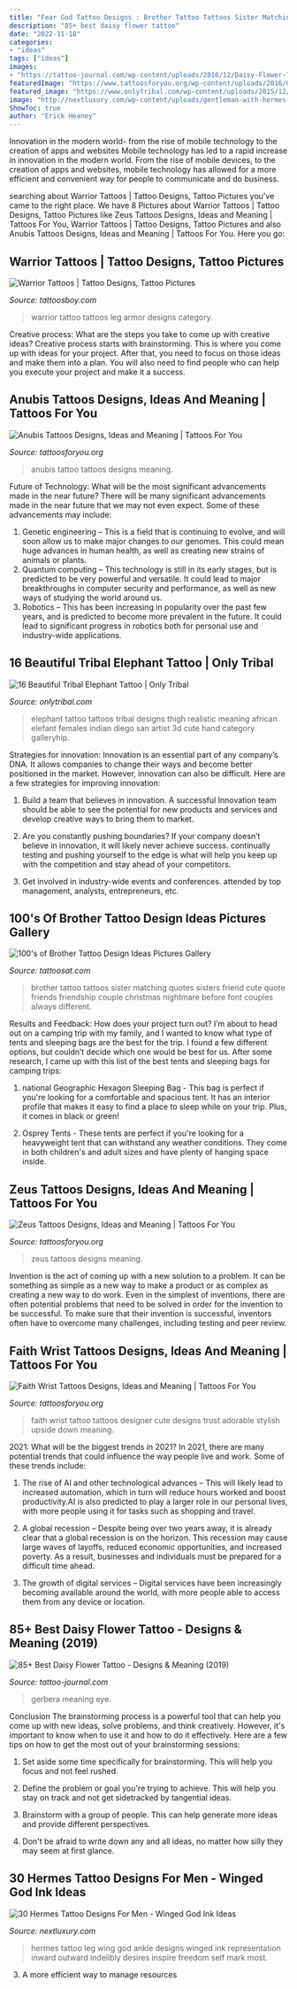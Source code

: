 ```yaml
---
title: "Fear God Tattoo Designs : Brother Tattoo Tattoos Sister Matching Quotes Sisters Friend Cute Quote Friends Friendship Couple Christmas Nightmare Before Font Couples Always Different"
description: "85+ best daisy flower tattoo"
date: "2022-11-18"
categories:
- "ideas"
tags: ["ideas"]
images:
- "https://tattoo-journal.com/wp-content/uploads/2016/12/Daisy-Flower-Tattoo-67-765x765.jpg"
featuredImage: "https://www.tattoosforyou.org/wp-content/uploads/2016/03/Anubis-Tattoo-Images.jpg"
featured_image: "https://www.onlytribal.com/wp-content/uploads/2015/12/Tribal-Elephant-Tattoo-on-Thigh.jpg"
image: "http://nextluxury.com/wp-content/uploads/gentleman-with-hermes-wing-ankle-and-leg-tattoo-design-1.jpg"
ShowToc: true
author: "Erick Heaney"
---
```



Innovation in the modern world- from the rise of mobile technology to the creation of apps and websites
Mobile technology has led to a rapid increase in innovation in the modern world. From the rise of mobile devices, to the creation of apps and websites, mobile technology has allowed for a more efficient and convenient way for people to communicate and do business.

	

		
searching about Warrior Tattoos | Tattoo Designs, Tattoo Pictures you've came to the right place. We have 8 Pictures about Warrior Tattoos | Tattoo Designs, Tattoo Pictures like Zeus Tattoos Designs, Ideas and Meaning | Tattoos For You, Warrior Tattoos | Tattoo Designs, Tattoo Pictures and also Anubis Tattoos Designs, Ideas and Meaning | Tattoos For You. Here you go:
		
    
## Warrior Tattoos | Tattoo Designs, Tattoo Pictures

<img loading=lazy src="http://www.tattoosboy.com/wp-content/uploads/2016/02/Warrior-Armor-Tattoo-On-Leg-TB1146.jpg" onerror="this.onerror=null;this.src='https://tse2.mm.bing.net/th?id=OIP.cfQEDTrlvLMk_OBqWQoN3QHaK_&amp;pid=15.1';" alt="Warrior Tattoos | Tattoo Designs, Tattoo Pictures">

_Source: tattoosboy.com_

>warrior tattoo tattoos leg armor designs category. 

	

Creative process: What are the steps you take to come up with creative ideas?
Creative process starts with brainstorming. This is where you come up with ideas for your project. After that, you need to focus on those ideas and make them into a plan. You will also need to find people who can help you execute your project and make it a success.

    
## Anubis Tattoos Designs, Ideas And Meaning | Tattoos For You

<img loading=lazy src="https://www.tattoosforyou.org/wp-content/uploads/2016/03/Anubis-Tattoo-Images.jpg" onerror="this.onerror=null;this.src='https://tse2.mm.bing.net/th?id=OIP.xz51Jh1k_VuD2NwNnS5E7wHaJ4&amp;pid=15.1';" alt="Anubis Tattoos Designs, Ideas and Meaning | Tattoos For You">

_Source: tattoosforyou.org_

>anubis tattoo tattoos designs meaning. 

	

Future of Technology: What will be the most significant advancements made in the near future?
There will be many significant advancements made in the near future that we may not even expect. Some of these advancements may include: 
1. Genetic engineering – This is a field that is continuing to evolve, and will soon allow us to make major changes to our genomes. This could mean huge advances in human health, as well as creating new strains of animals or plants. 
2. Quantum computing – This technology is still in its early stages, but is predicted to be very powerful and versatile. It could lead to major breakthroughs in computer security and performance, as well as new ways of studying the world around us. 
3. Robotics – This has been increasing in popularity over the past few years, and is predicted to become more prevalent in the future. It could lead to significant progress in robotics both for personal use and industry-wide applications. 

    
## 16 Beautiful Tribal Elephant Tattoo | Only Tribal

<img loading=lazy src="https://www.onlytribal.com/wp-content/uploads/2015/12/Tribal-Elephant-Tattoo-on-Thigh.jpg" onerror="this.onerror=null;this.src='https://tse1.mm.bing.net/th?id=OIP.M6l8GhA3gNikN_rkMKt-BQHaLH&amp;pid=15.1';" alt="16 Beautiful Tribal Elephant Tattoo | Only Tribal">

_Source: onlytribal.com_

>elephant tattoo tattoos tribal designs thigh realistic meaning african elefant females indian diego san artist 3d cute hand category galleryhip. 

	

Strategies for innovation:
Innovation is an essential part of any company’s DNA. It allows companies to change their ways and become better positioned in the market. However, innovation can also be difficult. Here are a few strategies for improving innovation:
1. Build a team that believes in innovation. A successful Innovation team should be able to see the potential for new products and services and develop creative ways to bring them to market.

2. Are you constantly pushing boundaries? If your company doesn’t believe in innovation, it will likely never achieve success. continually testing and pushing yourself to the edge is what will help you keep up with the competition and stay ahead of your competitors.

3. Get involved in industry-wide events and conferences. attended by top management, analysts, entrepreneurs, etc.

    
## 100&#039;s Of Brother Tattoo Design Ideas Pictures Gallery

<img loading=lazy src="http://tattoosat.com/wp-content/uploads/2014/12/Brother-2.jpg" onerror="this.onerror=null;this.src='https://tse1.mm.bing.net/th?id=OIP.kI3xIJB0s_HTiLdm6zM59wHaFj&amp;pid=15.1';" alt="100&#039;s of Brother Tattoo Design Ideas Pictures Gallery">

_Source: tattoosat.com_

>brother tattoo tattoos sister matching quotes sisters friend cute quote friends friendship couple christmas nightmare before font couples always different. 

	

Results and Feedback: How does your project turn out?
I’m about to head out on a camping trip with my family, and I wanted to know what type of tents and sleeping bags are the best for the trip. I found a few different options, but couldn’t decide which one would be best for us. After some research, I came up with this list of the best tents and sleeping bags for camping trips:
1) national Geographic Hexagon Sleeping Bag - This bag is perfect if you're looking for a comfortable and spacious tent. It has an interior profile that makes it easy to find a place to sleep while on your trip. Plus, it comes in black or green!

2) Osprey Tents - These tents are perfect if you're looking for a heavyweight tent that can withstand any weather conditions. They come in both children's and adult sizes and have plenty of hanging space inside.

    
## Zeus Tattoos Designs, Ideas And Meaning | Tattoos For You

<img loading=lazy src="https://www.tattoosforyou.org/wp-content/uploads/2016/03/Zeus-Tattoos.jpg" onerror="this.onerror=null;this.src='https://tse1.mm.bing.net/th?id=OIP.X-1u0WplMlhAlDTDFQFbsgHaJ4&amp;pid=15.1';" alt="Zeus Tattoos Designs, Ideas and Meaning | Tattoos For You">

_Source: tattoosforyou.org_

>zeus tattoos designs meaning. 

	

Invention is the act of coming up with a new solution to a problem. It can be something as simple as a new way to make a product or as complex as creating a new way to do work. Even in the simplest of inventions, there are often potential problems that need to be solved in order for the invention to be successful. To make sure that their invention is successful, inventors often have to overcome many challenges, including testing and peer review.

    
## Faith Wrist Tattoos Designs, Ideas And Meaning | Tattoos For You

<img loading=lazy src="https://www.tattoosforyou.org/wp-content/uploads/2017/09/Faith-Wrist-Tattoos.jpg" onerror="this.onerror=null;this.src='https://tse3.mm.bing.net/th?id=OIP.tRZ0bg-m_C_jbtBgWP30vQHaJ5&amp;pid=15.1';" alt="Faith Wrist Tattoos Designs, Ideas and Meaning | Tattoos For You">

_Source: tattoosforyou.org_

>faith wrist tattoo tattoos designer cute designs trust adorable stylish upside down meaning. 

	

2021: What will be the biggest trends in 2021?
In 2021, there are many potential trends that could influence the way people live and work. Some of these trends include:
1. The rise of AI and other technological advances – This will likely lead to increased automation, which in turn will reduce hours worked and boost productivity.AI is also predicted to play a larger role in our personal lives, with more people using it for tasks such as shopping and travel.

2. A global recession – Despite being over two years away, it is already clear that a global recession is on the horizon. This recession may cause large waves of layoffs, reduced economic opportunities, and increased poverty. As a result, businesses and individuals must be prepared for a difficult time ahead.

3. The growth of digital services – Digital services have been increasingly becoming available around the world, with more people able to access them from any device or location.

    
## 85+ Best Daisy Flower Tattoo - Designs &amp; Meaning (2019)

<img loading=lazy src="https://tattoo-journal.com/wp-content/uploads/2016/12/Daisy-Flower-Tattoo-67-765x765.jpg" onerror="this.onerror=null;this.src='https://tse3.mm.bing.net/th?id=OIP.VX78E_KxkQegKwPogr2YPQHaHa&amp;pid=15.1';" alt="85+ Best Daisy Flower Tattoo - Designs &amp; Meaning (2019)">

_Source: tattoo-journal.com_

>gerbera meaning eye. 

	

Conclusion
The brainstorming process is a powerful tool that can help you come up with new ideas, solve problems, and think creatively. However, it's important to know when to use it and how to do it effectively. Here are a few tips on how to get the most out of your brainstorming sessions:
1. Set aside some time specifically for brainstorming. This will help you focus and not feel rushed.

2. Define the problem or goal you're trying to achieve. This will help you stay on track and not get sidetracked by tangential ideas.

3. Brainstorm with a group of people. This can help generate more ideas and provide different perspectives.

4. Don't be afraid to write down any and all ideas, no matter how silly they may seem at first glance.

    
## 30 Hermes Tattoo Designs For Men - Winged God Ink Ideas

<img loading=lazy src="http://nextluxury.com/wp-content/uploads/gentleman-with-hermes-wing-ankle-and-leg-tattoo-design-1.jpg" onerror="this.onerror=null;this.src='https://tse2.mm.bing.net/th?id=OIP.NmI9hxbeyHVkx0gqLrbrygHaIB&amp;pid=15.1';" alt="30 Hermes Tattoo Designs For Men - Winged God Ink Ideas">

_Source: nextluxury.com_

>hermes tattoo leg wing god ankle designs winged ink representation inward outward indelibly desires inspire freedom self mark most. 

	

3. A more efficient way to manage resources

